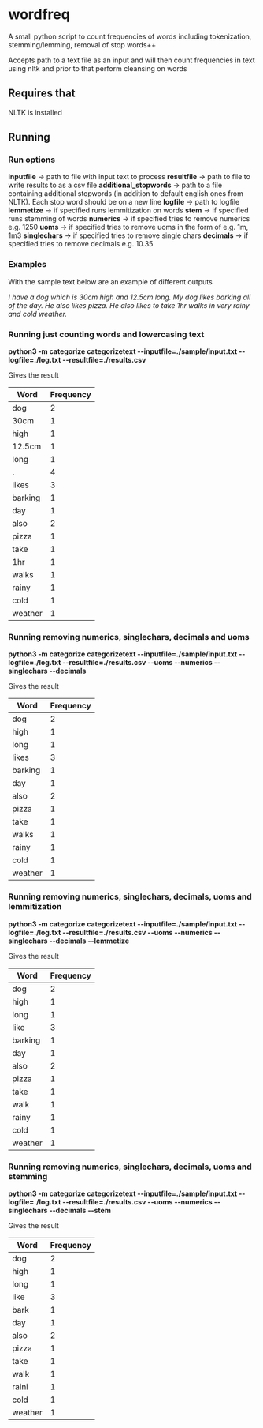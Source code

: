 # wordfreq
A small python script to count frequencies of words including tokenization, stemming/lemming, removal of stop words++

Accepts path to a text file as an input and will then count frequencies in text using nltk and prior to that perform cleansing on words


## Requires that 

NLTK is installed



## Running

### Run options

**inputfile** -> path to file with input text to process
**resultfile** -> path to file to write results to as a csv file
**additional_stopwords** -> path to a file containing additional stopwords (in addition to default english ones from NLTK). Each stop word should be on a new line
**logfile** -> path to logfile
**lemmetize** -> if specified runs lemmitization on words
**stem** -> if specified runs stemming of words
**numerics** -> if specified tries to remove numerics e.g. 1250
**uoms** -> if specified tries to remove uoms in the form of e.g. 1m, 1m3 
**singlechars** -> if specified tries to remove single chars
**decimals** -> if specified tries to remove decimals e.g. 10.35

### Examples

With the sample text below are an example of different outputs

*I have a dog which is 30cm high and 12.5cm long. My dog likes barking all of the day. He also likes pizza. He also likes to take 1hr walks in very rainy and cold weather.*

### Running just counting words and lowercasing text

**python3 -m categorize categorizetext --inputfile=./sample/input.txt --logfile=./log.txt --resultfile=./results.csv**

Gives the result

Word      | Frequency
--------- | ---------
dog | 2
30cm | 1
high | 1
12.5cm | 1
long | 1
. | 4
likes | 3
barking | 1
day | 1
also | 2
pizza  | 1
take | 1
1hr | 1
walks | 1
rainy| 1
cold | 1
weather | 1

### Running removing numerics, singlechars, decimals and uoms

**python3 -m categorize categorizetext --inputfile=./sample/input.txt --logfile=./log.txt --resultfile=./results.csv --uoms --numerics --singlechars --decimals** 

Gives the result

Word | Frequency
----- | --------
dog | 2
high | 1
long | 1
likes | 3
barking | 1
day | 1
also | 2
pizza | 1
take | 1
walks | 1
rainy | 1
cold | 1
weather | 1


### Running removing numerics, singlechars, decimals, uoms and lemmitization

**python3 -m categorize categorizetext --inputfile=./sample/input.txt --logfile=./log.txt --resultfile=./results.csv --uoms --numerics --singlechars --decimals --lemmetize** 

Gives the result


Word | Frequency
----- | --------
dog | 2
high | 1
long | 1
like | 3
barking | 1
day | 1
also | 2
pizza | 1
take | 1
walk | 1
rainy | 1
cold | 1
weather | 1

### Running removing numerics, singlechars, decimals, uoms and stemming

**python3 -m categorize categorizetext --inputfile=./sample/input.txt --logfile=./log.txt --resultfile=./results.csv --uoms --numerics --singlechars --decimals --stem** 

Gives the result


Word | Frequency
----- | --------
dog | 2
high | 1
long | 1
like | 3
bark | 1
day | 1
also | 2
pizza | 1
take | 1
walk | 1
raini | 1
cold | 1
weather | 1